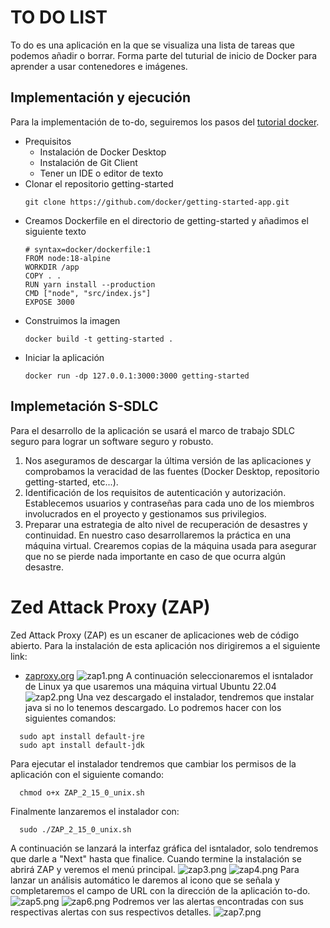 # TO DO LIST

To do es una aplicación en la que se visualiza una lista de tareas que podemos añadir o borrar. Forma parte del tuturial de inicio de Docker para aprender a usar contenedores e imágenes.
## Implementación y ejecución
Para la implementación de to-do, seguiremos los pasos del [tutorial docker](https://docs.docker.com/get-started/).
* Prequisitos
  * Instalación de Docker Desktop
  * Instalación de Git Client
  * Tener un IDE o editor de texto
* Clonar el repositorio getting-started
  ```
  git clone https://github.com/docker/getting-started-app.git
  ```
* Creamos Dockerfile en el directorio de getting-started y añadimos el siguiente texto
  ```
  # syntax=docker/dockerfile:1
  FROM node:18-alpine
  WORKDIR /app
  COPY . .
  RUN yarn install --production
  CMD ["node", "src/index.js"]
  EXPOSE 3000
  ```
* Construimos la imagen
  ```
  docker build -t getting-started .
  ```
* Iniciar la aplicación
  ```
  docker run -dp 127.0.0.1:3000:3000 getting-started
  ```

## Implemetación S-SDLC
Para el desarrollo de la aplicación se usará el marco de trabajo SDLC seguro para lograr un software seguro y robusto.
1. Nos aseguramos de descargar la última versión de las aplicaciones y comprobamos la veracidad de las fuentes (Docker Desktop, repositorio getting-started, etc...).
2. Identificación de los requisitos de autenticación y autorización. Establecemos usuarios y contraseñas para cada uno de los miembros involucrados en el proyecto y gestionamos sus privilegios.
3. Preparar una estrategia de alto nivel de recuperación de desastres y continuidad. En nuestro caso desarrollaremos la práctica en una máquina virtual. Crearemos copias de la máquina usada para asegurar que no se pierde nada importante en caso de que ocurra algún desastre.

# Zed Attack Proxy (ZAP)
Zed Attack Proxy (ZAP) es un escaner de aplicaciones web de código abierto. Para la instalación de esta aplicación nos dirigiremos a el siguiente link:
* [zaproxy.org](https://www.zaproxy.org/)
![zap1.png]()
A continuación seleccionaremos el isntalador de Linux ya que usaremos una máquina virtual Ubuntu 22.04
![zap2.png]()
Una vez descargado el instalador, tendremos que instalar java si no lo tenemos descargado. Lo podremos hacer con los siguientes comandos:
```
  sudo apt install default-jre
  sudo apt install default-jdk
```
Para ejecutar el instalador tendremos que cambiar los permisos de la aplicación con el siguiente comando:
```
  chmod o+x ZAP_2_15_0_unix.sh
```
Finalmente lanzaremos el instalador con:
```
  sudo ./ZAP_2_15_0_unix.sh
```
A continuación se lanzará la interfaz gráfica del isntalador, solo tendremos que darle a "Next" hasta que finalice. Cuando termine la instalación se abrirá ZAP y veremos el menú principal.
![zap3.png]()
![zap4.png]()
Para lanzar un análisis automático le daremos al icono que se señala y completaremos el campo de URL con la dirección de la aplicación to-do.
![zap5.png]()
![zap6.png]()
Podremos ver las alertas encontradas con sus respectivas alertas con sus respectivos detalles.
![zap7.png]()

